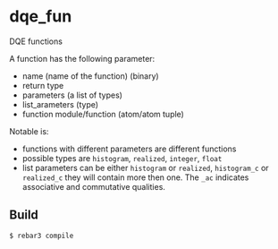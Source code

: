 dqe_fun
=====

DQE functions

A function has the following parameter:

* name (name of the function) (binary)
* return type
* parameters (a list of types)
* list_arameters (type)
* function module/function (atom/atom tuple)

Notable is:
- functions with different parameters are different functions
- possible types are `histogram`, `realized`, `integer`, `float`
- list parameters can be either `histogram` or `realized`, `histogram_c` or `realized_c` they will contain more then one. The `_ac` indicates associative and commutative qualities.

Build
-----

    $ rebar3 compile
